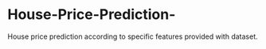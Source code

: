 # House-Price-Prediction-
House price prediction according to specific features provided with dataset.
